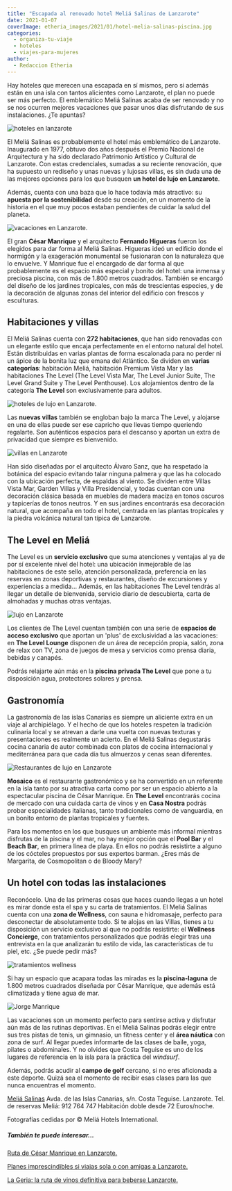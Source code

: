 ```yaml
---
title: "Escapada al renovado hotel Meliá Salinas de Lanzarote"
date: 2021-01-07
coverImage: etheria_images/2021/01/hotel-melia-salinas-piscina.jpg
categories: 
  - organiza-tu-viaje
  - hoteles
  - viajes-para-mujeres
author: 
  - Redaccion Etheria
---
```


Hay hoteles que merecen una escapada en sí mismos, pero si además están en una isla con tantos alicientes como Lanzarote, el plan no puede ser más perfecto. El emblemático Meliá Salinas acaba de ser renovado y no se nos ocurren mejores vacaciones que pasar unos días disfrutando de sus instalaciones. ¿Te apuntas?

![hoteles en lanzarote](etheria_images/2021/01/hotel-melia-salinas-playa.jpg "Hotel Meliá Salinas, en Lanzarote.")

El Meliá Salinas es probablemente el hotel más emblemático de Lanzarote. Inaugurado en 
1977, obtuvo dos años después el Premio Nacional de Arquitectura y ha sido declarado 
Patrimonio Artístico y Cultural de Lanzarote. Con estas credenciales, sumadas a su 
reciente renovación, que ha supuesto un rediseño y unas nuevas y lujosas villas, es sin 
duda una de las mejores opciones para los que busquen **un hotel de lujo en Lanzarote**. 

Además, cuenta con una baza que lo hace todavía más atractivo: su **apuesta por la 
sostenibilidad** desde su creación, en un momento de la historia en el que muy pocos 
estaban pendientes de cuidar la salud del planeta. 

![vacaciones en Lanzarote.](etheria_images/2021/01/hotel-melia-salinas-piscina.jpg "Piscina diseñada por Manrique en Lanzarote.")

El gran **César Manrique** y el arquitecto **Fernando Higueras** fueron los elegidos 
para dar forma al Meliá Salinas. Higueras ideó un edificio donde el hormigón y la 
exageración monumental se fusionaran con la naturaleza que lo envuelve. Y Manrique fue 
el encargado de dar forma al que probablemente es el espacio más especial y bonito del 
hotel: una inmensa y preciosa piscina, con más de 1.800 metros cuadrados. También se 
encargó del diseño de los jardines tropicales, con más de trescientas especies, y de la 
decoración de algunas zonas del interior del edificio con frescos y esculturas. 

## Habitaciones y villas

El Meliá Salinas cuenta con **272 habitaciones**, que han sido renovadas con un elegante 
estilo que encaja perfectamente en el entorno natural del hotel. Están distribuidas en 
varias plantas de forma escalonada para no perder ni un ápice de la bonita luz que emana 
del Atlántico. Se dividen en **varias categorías**: habitación Meliá, habitación Premium 
Vista Mar y las habitaciones The Level (The Level Vista Mar, The Level Junior Suite, The 
Level Grand Suite y The Level Penthouse). Los alojamientos dentro de la categoría **The 
Level** son exclusivamente para adultos. 

![hoteles de lujo en Lanzarote.](etheria_images/2021/01/hotel-melia-salinas-junior-Suite.jpg "Junior Suite del Meliá Salinas.")

Las **nuevas villas** también se engloban bajo la marca The Level, y alojarse en una de 
ellas puede ser ese capricho que llevas tiempo queriendo regalarte. Son auténticos 
espacios para el descanso y aportan un extra de privacidad que siempre es bienvenido. 

![villas en Lanzarote](etheria_images/2021/01/hotel-melia-salinas-villa-presidencial.jpg "Villa Presidencial en el Meliá Salinas.")

Han sido diseñadas por el arquitecto Álvaro Sanz, que ha respetado la botánica del 
espacio evitando talar ninguna palmera y que las ha colocado con la ubicación perfecta, 
de espaldas al viento. Se dividen entre Villas Vista Mar, Garden Villas y Villa 
Presidencial, y todas cuentan con una decoración clásica basada en muebles de madera 
maciza en tonos oscuros y tapicerías de tonos neutros. Y en sus jardines encontrarás esa 
decoración natural, que acompaña en todo el hotel, centrada en las plantas tropicales y 
la piedra volcánica natural tan típica de Lanzarote. 

## The Level en Meliá

The Level es un **servicio exclusivo** que suma atenciones y ventajas al ya de por sí 
excelente nivel del hotel: una ubicación inmejorable de las habitaciones de este sello, 
atención personalizada, preferencia en las reservas en zonas deportivas y restaurantes, 
diseño de excursiones y experiencias a medida… Además, en las habitaciones The Level 
tendrás al llegar un detalle de bienvenida, servicio diario de descubierta, carta de 
almohadas y muchas otras ventajas. 

![lujo en Lanzarote](etheria_images/2021/01/hotel-melia-salinas-hall.jpg "Relajantes sillas en el Meliá Salinas.")

Los clientes de The Level cuentan también con una serie de **espacios de acceso 
exclusivo** que aportan un 'plus' de exclusividad a las vacaciones: en **The Level 
Lounge** disponen de un área de recepción propia, salón, zona de relax con TV, zona de 
juegos de mesa y servicios como prensa diaria, bebidas y canapés. 

Podrás relajarte aún más en la **piscina privada The Level** que pone a tu disposición 
agua, protectores solares y prensa. 

## Gastronomía

La gastronomía de las islas Canarias es siempre un aliciente extra en un viaje al 
archipiélago. Y el hecho de que los hoteles respeten la tradición culinaria local y se 
atrevan a darle una vuelta con nuevas texturas y presentaciones es realmente un acierto. 
En el Meliá Salinas degustarás cocina canaria de autor combinada con platos de cocina 
internacional y mediterránea para que cada día tus almuerzos y cenas sean diferentes. 

![Restaurantes de lujo en Lanzarote](etheria_images/2021/01/hotel-Melia-Salinas-Mosaico-Bar.jpg "Restaurante Mosaico en el Meliá Salinas.")

**Mosaico** es el restaurante gastronómico y se ha convertido en un referente en la isla 
tanto por su atractiva carta como por ser un espacio abierto a la espectacular piscina 
de César Manrique. En **The Level** encontrarás cocina de mercado con una cuidada carta 
de vinos y en **Casa Nostra** podrás probar especialidades italianas, tanto 
tradicionales como de vanguardia, en un bonito entorno de plantas tropicales y fuentes. 

Para los momentos en los que busques un ambiente más informal mientras disfrutas de la 
piscina y el mar, no hay mejor opción que el **Pool Bar** y el **Beach Bar**, en primera 
línea de playa. En ellos no podrás resistirte a alguno de los cócteles propuestos por 
sus expertos barman. ¿Eres más de Margarita, de Cosmopolitan o de Bloody Mary? 

## Un hotel con todas las instalaciones

Reconócelo. Una de las primeras cosas que haces cuando llegas a un hotel es mirar donde 
esta el spa y su carta de tratamientos. El Meliá Salinas cuenta con una **zona de 
Wellness**, con sauna e hidromasaje, perfecto para desconectar de absolutamente todo. Si 
te alojas en las Villas, tienes a tu disposición un servicio exclusivo al que no podrás 
resistirte: el **Wellness Concierge**, con tratamientos personalizados que podrás elegir 
tras una entrevista en la que analizarán tu estilo de vida, las características de tu 
piel, etc. ¿Se puede pedir más? 

![tratamientos wellness](etheria_images/2021/01/hotel-melia-salinas-spa.jpg "Masaje en el hotel Meliá Salinas.")

Si hay un espacio que acapara todas las miradas es la **piscina-laguna** de 1.800 metros 
cuadrados diseñada por César Manrique, que además está climatizada y tiene agua de mar. 

![Jorge Manrique](etheria_images/2021/01/hotel-melia-salinas-vista-piscina.jpg "Piscina-laguna del hotel Meliá Salinas.")

Las vacaciones son un momento perfecto para sentirse activa y disfrutar aún más de las 
rutinas deportivas. En el Meliá Salinas podrás elegir entre sus tres pistas de tenis, un 
gimnasio, un fitness center y el **área náutica** con zona de surf. Al llegar puedes 
informarte de las clases de baile, yoga, pilates o abdominales. Y no olvides que Costa 
Teguise es uno de los lugares de referencia en la isla para la práctica del _windsurf_. 

Además, podrás acudir al **campo de golf** cercano, si no eres aficionada a este 
deporte. Quizá sea el momento de recibir esas clases para las que nunca encuentras el 
momento. 

[Meliá 
Salinas](https://www.melia.com/es/hoteles/espana/lanzarote/melia-salinas/index.htm) 
Avda. de las Islas Canarias, s/n. Costa Teguise. Lanzarote. Tel. de reservas Meliá: 912 
764 747 Habitación doble desde 72 Euros/noche. 

Fotografías cedidas por © Meliá Hotels International. 

##### También te puede interesar...

[Ruta de César Manrique en 
Lanzarote.](https://etheriamagazine.com/2019/09/10/cesar-manrique-ruta-en-lanzarote/) 

[Planes imprescindibles si viajas sola o con amigas a 
Lanzarote.](https://etheriamagazine.com/2020/06/11/viajar-sola-amigas-imprescindible-lanzarote/) 

[La Geria: la ruta de vinos definitiva para beberse 
Lanzarote.](https://etheriamagazine.com/2020/08/04/la-geria-la-ruta-de-vinos-definitiva-para-beberse-lanzarote/)
